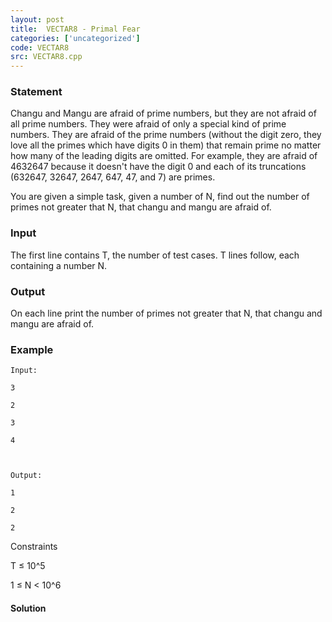 ```yaml
---
layout: post
title:  VECTAR8 - Primal Fear
categories: ['uncategorized']
code: VECTAR8
src: VECTAR8.cpp
---
```


### **Statement**

Changu and Mangu are afraid of prime numbers, but they are not afraid of all
prime numbers. They were afraid of only a special kind of prime numbers. They
are afraid of the prime numbers (without the digit zero, they love all the
primes which have digits 0 in them) that remain prime no matter how many of
the leading digits are omitted. For example, they are afraid of 4632647
because it doesn't have the digit 0 and each of its truncations (632647,
32647, 2647, 647, 47, and 7) are primes.

You are given a simple task, given a number of N, find out the number of
primes not greater that N, that changu and mangu are afraid of.

### Input

The first line contains T, the number of test cases. T lines follow, each
containing a number N.

### Output

On each line print the number of primes not greater that N, that changu and
mangu are afraid of.

### Example

    
    
    Input:
    3
    2
    3
    4
    
    Output:
    1
    2
    2

Constraints

T ≤ 10^5

1 ≤ N < 10^6



#### **Solution**



